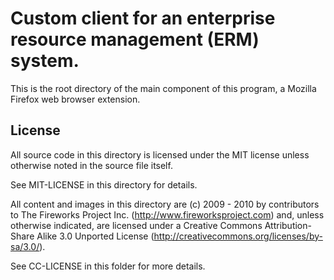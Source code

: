 Custom client for an enterprise resource management (ERM) system.
=================================================================

This is the root directory of the main component of this program,
a Mozilla Firefox web browser extension.

License
-------

All source code in this directory is licensed under the MIT license unless
otherwise noted in the source file itself.

See MIT-LICENSE in this directory for details.

All content and images in this directory are (c) 2009 - 2010 by contributors to The
Fireworks Project Inc. (http://www.fireworksproject.com) and, unless otherwise
indicated, are licensed under a Creative Commons Attribution-Share Alike 3.0
Unported License (http://creativecommons.org/licenses/by-sa/3.0/).

See CC-LICENSE in this folder for more details.

